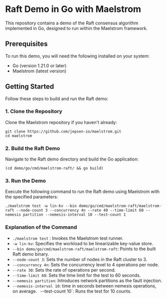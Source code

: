 # Raft Demo in Go with Maelstrom

This repository contains a demo of the Raft consensus algorithm implemented in Go, designed to run within the Maelstrom framework.

## Prerequisites

To run this demo, you will need the following installed on your system:

- Go (version 1.21.0 or later)
- Maelstrom (latest version)

## Getting Started

Follow these steps to build and run the Raft demo:

### 1. Clone the Repository

Clone the Maelstrom repository if you haven't already:

```shell
git clone https://github.com/jepsen-io/maelstrom.git
cd maelstrom
```

### 2. Build the Raft Demo

Navigate to the Raft demo directory and build the Go application:
```shell
(cd demo/go/cmd/maelstrom-raft/ && go build)
```

### 3. Run the Demo

Execute the following command to run the Raft demo using Maelstrom with the specified parameters:

```shell
./maelstrom test -w lin-kv --bin demo/go/cmd/maelstrom-raft/maelstrom-raft --node-count 3 --concurrency 4n --rate 40 --time-limit 60 --nemesis partition --nemesis-interval 10 --test-count 1
```

### Explanation of the Command

- `./maelstrom test` : Invokes the Maelstrom test runner.
- `-w lin-kv`: Specifies the workload to be linearizable key-value store.
- `--bin demo/go/cmd/maelstrom-raft/maelstrom-raft`: Points to the built Raft demo binary.
- `--node-count 3`: Sets the number of nodes in the Raft cluster to 3.
- `--concurrency 4n`: Sets the concurrency level to 4 operations per node.
- `--rate 30`: Sets the rate of operations per second.
- `--time-limit 60`: Sets the time limit for the test to 60 seconds.
- `--nemesis partition`: Introduces network partitions as the fault injection.
- `--nemesis-interval 10`: time in seconds between nemesis operations, on average.
` `--test-count 10`: Runs the test for 10 counts.